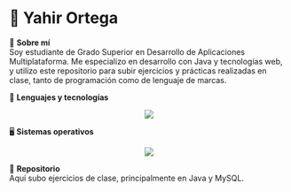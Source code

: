 # 👋 Yahir Ortega  

📌 **Sobre mí**  
Soy estudiante de Grado Superior en Desarrollo de Aplicaciones Multiplataforma. Me especializo en desarrollo con Java y tecnologías web, y utilizo este repositorio para subir ejercicios y prácticas realizadas en clase, tanto de programación como de lenguaje de marcas.  

🔹 **Lenguajes y tecnologías**  
<p align="center">
  <a href="https://skillicons.dev">
    <img src="https://skillicons.dev/icons?i=html,css,java,mysql" />
  </a>
</p>

🖥 **Sistemas operativos**  
<p align="center">
  <a href="https://skillicons.dev">
    <img src="https://skillicons.dev/icons?i=linux,windows" />
  </a>
</p>

📂 **Repositorio**  
Aquí subo ejercicios de clase, principalmente en Java y MySQL.  
